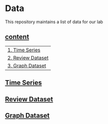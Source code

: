 # Data

This repository maintains a list of data for our lab

## [content](#content)

<table>
<tr><td colspan="2"><a href="#Time-Series">1. Time Series</a></td></tr> 
<tr><td colspan="2"><a href="#Review-Dataset">2. Review Dataset</a></td></tr> 
<tr><td colspan="2"><a href="#Graph-Dataset">3. Graph Dataset</a></td></tr> 
</table>

## [Time Series](#content)


## [Review Dataset](#content)


## [Graph Dataset](#content)
